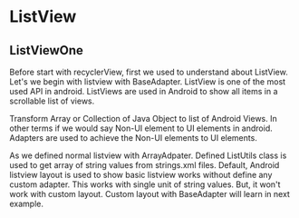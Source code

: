 # ListView
## ListViewOne
Before start with recyclerView, first we used to understand about ListView. Let's we begin with listview with BaseAdapter.
ListView is one of the most used API in android. ListViews are used in Android to show all items in a scrollable list of views. 

Transform Array or Collection of Java Object to list of Android Views. In other terms if we would say Non-UI element to UI elements in android. Adapters are used to achieve the Non-UI elements to UI elements.

As we defined normal listview with ArrayAdpater. 
Defined ListUtils class is used to get array of string values from strings.xml files.
Default, Android listview layout is used to show basic listview works without define any custom adapter.
This works with single unit of string values. But, it won't work with custom layout. 
Custom layout with BaseAdapter will learn in next example.



